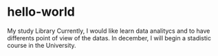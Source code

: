 # hello-world
My study Library
Currently, I would like learn data analitycs and to have differents point of view of the datas. In december, I will begin a stadistic course in the University. 
